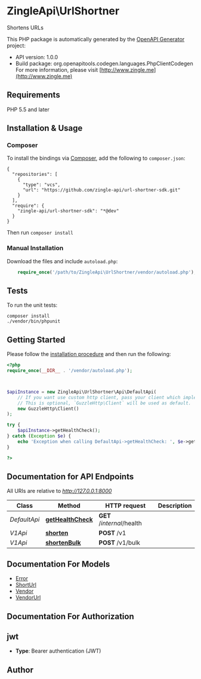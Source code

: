 # ZingleApi\UrlShortner
Shortens URLs

This PHP package is automatically generated by the [OpenAPI Generator](https://openapi-generator.tech) project:

- API version: 1.0.0
- Build package: org.openapitools.codegen.languages.PhpClientCodegen
For more information, please visit [http://www.zingle.me](http://www.zingle.me)

## Requirements

PHP 5.5 and later

## Installation & Usage
### Composer

To install the bindings via [Composer](http://getcomposer.org/), add the following to `composer.json`:

```
{
  "repositories": [
    {
      "type": "vcs",
      "url": "https://github.com/zingle-api/url-shortner-sdk.git"
    }
  ],
  "require": {
    "zingle-api/url-shortner-sdk": "*@dev"
  }
}
```

Then run `composer install`

### Manual Installation

Download the files and include `autoload.php`:

```php
    require_once('/path/to/ZingleApi\UrlShortner/vendor/autoload.php');
```

## Tests

To run the unit tests:

```
composer install
./vendor/bin/phpunit
```

## Getting Started

Please follow the [installation procedure](#installation--usage) and then run the following:

```php
<?php
require_once(__DIR__ . '/vendor/autoload.php');



$apiInstance = new ZingleApi\UrlShortner\Api\DefaultApi(
    // If you want use custom http client, pass your client which implements `GuzzleHttp\ClientInterface`.
    // This is optional, `GuzzleHttp\Client` will be used as default.
    new GuzzleHttp\Client()
);

try {
    $apiInstance->getHealthCheck();
} catch (Exception $e) {
    echo 'Exception when calling DefaultApi->getHealthCheck: ', $e->getMessage(), PHP_EOL;
}

?>
```

## Documentation for API Endpoints

All URIs are relative to *http://127.0.0.1:8000*

Class | Method | HTTP request | Description
------------ | ------------- | ------------- | -------------
*DefaultApi* | [**getHealthCheck**](docs/Api/DefaultApi.md#gethealthcheck) | **GET** /_internal_/health | 
*V1Api* | [**shorten**](docs/Api/V1Api.md#shorten) | **POST** /v1 | 
*V1Api* | [**shortenBulk**](docs/Api/V1Api.md#shortenbulk) | **POST** /v1/bulk | 


## Documentation For Models

 - [Error](docs/Model/Error.md)
 - [ShortUrl](docs/Model/ShortUrl.md)
 - [Vendor](docs/Model/Vendor.md)
 - [VendorUrl](docs/Model/VendorUrl.md)


## Documentation For Authorization


## jwt

- **Type**: Bearer authentication (JWT)


## Author




